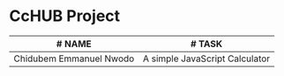 # CcHUB Project


|# NAME |# TASK |
|:------:|:-----:|
| Chidubem Emmanuel Nwodo  | A simple JavaScript Calculator |